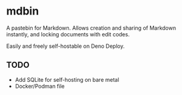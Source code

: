 # mdbin

A pastebin for Markdown. Allows creation and sharing of Markdown instantly, and locking documents with edit codes.

Easily and freely self-hostable on Deno Deploy.

## TODO
* Add SQLite for self-hosting on bare metal
* Docker/Podman file